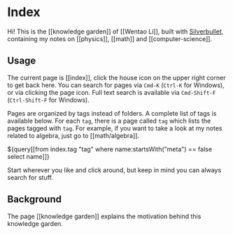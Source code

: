 # Index

Hi! This is the [[knowledge garden]] of [[Wentao Li]], built with [Silverbullet](https://silverbullet.md), containing my notes on [[physics]], [[math]] and [[computer-science]].

## Usage

The current page is [[index]], click the house icon on the upper right corner to get back here. You can search for pages via `Cmd-K` (`Ctrl-K` for Windows), or via clicking the page icon. Full text search is available via `Cmd-Shift-F` (`Ctrl-Shift-F` for Windows). 

Pages are organized by tags instead of folders. A complete list of tags is available below. For each `tag`, there is a page called `tag` which lists the pages tagged with `tag`. For example, if you want to take a look at my notes related to algebra, just go to [[math/algebra]].

${query[[from index.tag "tag" where name:startsWith("meta") == false select name]]}

Start wherever you like and click around, but keep in mind you can always search for stuff.

## Background

The page [[knowledge garden]] explains the motivation behind this knowledge garden.